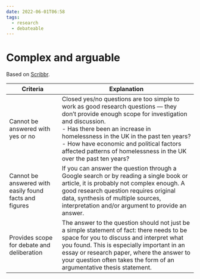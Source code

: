 ```yaml
---
date: 2022-06-01T06:58
tags:
  - research 
  - debateable
---
```


# Complex and arguable

Based on [Scribbr](https://www.scribbr.com/research-process/research-questions/).

| Criteria | Explanation |
| -------- | ----------- |
| Cannot be answered with yes or no | Closed yes/no questions are too simple to work as good research questions — they don’t provide enough scope for investigation and discussion. <br> - Has there been an increase in homelessness in the UK in the past ten years? <br> - How have economic and political factors affected patterns of homelessness in the UK over the past ten years? |
| Cannot be answered with easily found facts and figures | If you can answer the question through a Google search or by reading a single book or article, it is probably not complex enough. A good research question requires original data, synthesis of multiple sources, interpretation and/or argument to provide an answer.| 
| Provides scope for debate and deliberation | The answer to the question should not just be a simple statement of fact: there needs to be space for you to discuss and interpret what you found. This is especially important in an essay or research paper, where the answer to your question often takes the form of an argumentative thesis statement. |
